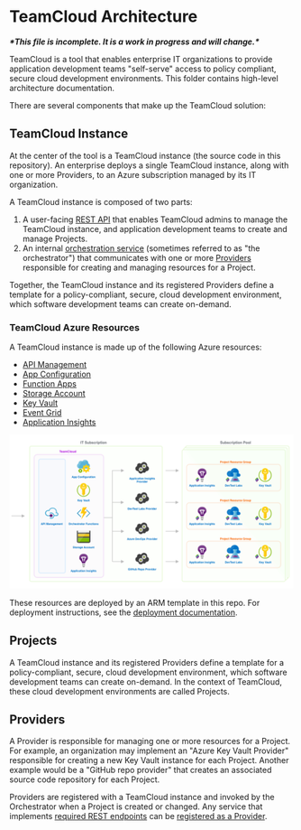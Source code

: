 # TeamCloud Architecture

***\*This file is incomplete. It is a work in progress and will change.\****

TeamCloud is a tool that enables enterprise IT organizations to provide application development teams "self-serve" access to policy compliant, secure cloud development environments.  This folder contains high-level architecture documentation.

There are several components that make up the TeamCloud solution:

## TeamCloud Instance

At the center of the tool is a TeamCloud instance (the source code in this repository).  An enterprise deploys a single TeamCloud instance, along with one or more Providers, to an Azure subscription managed by its IT organization.

A TeamCloud instance is composed of two parts:

1. A user-facing [REST API](../API.md) that enables TeamCloud admins to manage the TeamCloud instance, and application development teams to create and manage Projects.
2. An internal [orchestration service](Orchestrator.md) (sometimes referred to as "the orchestrator") that communicates with one or more [Providers](../Providers.md) responsible for creating and managing resources for a Project.

Together, the TeamCloud instance and its registered Providers define a template for a policy-compliant, secure, cloud development environment, which software development teams can create on-demand.

### TeamCloud Azure Resources

A TeamCloud instance is made up of the following Azure resources:

- [API Management][api-management]
- [App Configuration][app-configuration]
- [Function Apps][function-apps]
- [Storage Account][storage-account]
- [Key Vault][key-vault]
- [Event Grid][event-grid]
- [Application Insights][application-insights]

![Azure architecture diagram](./TeamCloud.png)

These resources are deployed by an ARM template in this repo.  For deployment instructions, see the [deployment documentation](../Deploy.md).

## Projects

A TeamCloud instance and its registered Providers define a template for a policy-compliant, secure, cloud development environment, which software development teams can create on-demand.  In the context of TeamCloud, these cloud development environments are called Projects.

## Providers

A Provider is responsible for managing one or more resources for a Project.  For example, an organization may implement an "Azure Key Vault Provider" responsible for creating a new Key Vault instance for each Project.  Another example would be a "GitHub repo provider" that creates an associated source code repository for each Project.

Providers are registered with a TeamCloud instance and invoked by the Orchestrator when a Project is created or changed.  Any service that implements [required REST endpoints](../Providers.md) can be [registered as a Provider](../TeamCloudYaml.md).

[api-management]:https://azure.microsoft.com/en-us/services/api-management/
[app-configuration]:https://azure.microsoft.com/en-us/services/app-configuration/
[function-apps]:https://azure.microsoft.com/en-us/services/functions/
[storage-account]:https://azure.microsoft.com/en-us/services/storage/
[key-vault]:https://azure.microsoft.com/en-us/services/key-vault/
[event-grid]:https://azure.microsoft.com/en-us/services/event-grid/
[application-insights]:https://azure.microsoft.com/en-us/services/monitor/

